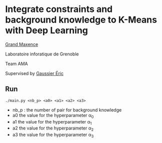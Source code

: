 # Integrate constraints and background knowledge to K-Means with Deep Learning

[Grand Maxence](mailto:maxence.grand@etu.univ-grenoble-alpes.fr)

Laboratoire inforatique de Grenoble

Team AMA

Supervised by [Gaussier Éric](mailto:Eric.Gaussier@imag.fr)

## Run
	./main.py <nb_p> <a0> <a1> <a2> <a3>
* nb_p : the number of pair for background knowledge
* a0 the value for the hyperparameter &alpha;<sub>0</sub>
* a1 the value for the hyperparameter &alpha;<sub>1</sub>
* a2 the value for the hyperparameter &alpha;<sub>2</sub>
* a3 the value for the hyperparameter &alpha;<sub>3</sub>
